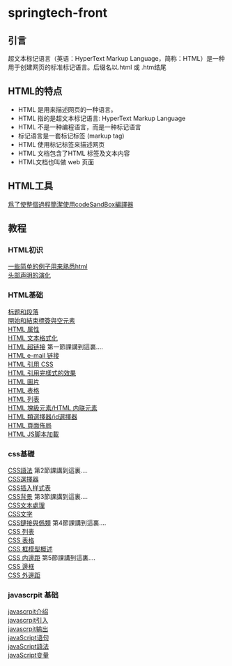 # springtech-front
## 引言
超文本标记语言（英语：HyperText Markup Language，简称：HTML）是一种用于创建网页的标准标记语言。后缀名以.html 或 .htm结尾

## HTML的特点
- HTML 是用来描述网页的一种语言。  
- HTML 指的是超文本标记语言: HyperText Markup Language  
- HTML 不是一种编程语言，而是一种标记语言  
- 标记语言是一套标记标签 (markup tag)  
- HTML 使用标记标签来描述网页  
- HTML 文档包含了HTML 标签及文本内容  
- HTML文档也叫做 web 页面  
## HTML工具
[爲了使整個過程簡潔使用codeSandBox編譯器](https://codesandbox.io/s/vanilla)

## 教程
### HTML初识
[一些简单的例子用来熟悉html](./HTML/src/01.html)   
[头部声明的演化](./HTML/markdown/01.md) 


### HTML基础
[标题和段落](./HTML/src/02.html)   
[開始和結束標簽與空元素](./HTML/src/03.html)  
[HTML 属性](./HTML/src/04.html)  
[HTML 文本格式化](./HTML/src/05.html)  
[HTML 超链接](./HTML/src/06.html)  第一節課講到這裏....      
[HTML e-mail 链接](./HTML/src/07.html)  
[HTML 引用 CSS](./HTML/src/08.html)  
[HTML 引用完樣式的效果](./HTML/src/09.html)  
[HTML 圖片](./HTML/src/10.html)  
[HTML 表格](./HTML/src/11.html)  
[HTML 列表](./HTML/src/12.html)  
[HTML 塊級元素/HTML 内联元素](./HTML/markdown/02.md)  
[HTML 類選擇器/id選擇器](./HTML/src/13.html)  
[HTML 頁面佈局](./HTML/src/14.html)  
[HTML JS脚本加載](./HTML/src/15.html)  


### css基礎
[CSS語法](./HTML/markdown/03.md)  第2節課講到這裏....     
[CSS選擇器](./HTML/markdown/04.md)  
[CSS插入样式表](./HTML/markdown/05.md)    
[CSS背景](./HTML/markdown/06.md)  第3節課講到這裏....  
[CSS文本處理](./HTML/markdown/07.md)    
[CSS文字](./HTML/markdown/08.md)      
[CSS鏈接與僞類](./HTML/markdown/09.md) 第4節課講到這裏....    
[CSS 列表](./HTML/markdown/10.md)  
[CSS 表格](./HTML/markdown/11.md)  
[CSS 框模型概述](./HTML/markdown/12.md)   
[CSS 内邊距](./HTML/markdown/13.md) 第5節課講到這裏....       
[CSS 邊框](./HTML/markdown/14.md)   
[CSS 外邊距](./HTML/markdown/19.md)   


### javascrpit 基础
[javascrpit介绍](./HTML/markdown/15.md)  
[javascrpit引入](./HTML/markdown/16.md)  
[javascrpit输出](./HTML/markdown/17.md)  
[javaScript语句](./HTML/markdown/18.md)  
[javaScript語法](./HTML/markdown/20.md)    
[javaScript变量](./HTML/markdown/21.md)    


